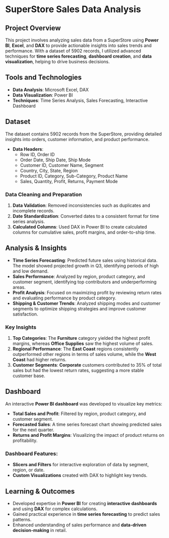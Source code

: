 # SuperStore Sales Data Analysis

## Project Overview
This project involves analyzing sales data from a SuperStore using **Power BI**, **Excel**, and **DAX** to provide actionable insights into sales trends and performance. With a dataset of 5902 records, I utilized advanced techniques for **time series forecasting**, **dashboard creation**, and **data visualization**, helping to drive business decisions.

## Tools and Technologies
- **Data Analysis**: Microsoft Excel, DAX
- **Data Visualization**: Power BI
- **Techniques**: Time Series Analysis, Sales Forecasting, Interactive Dashboard

## Dataset
The dataset contains 5902 records from the SuperStore, providing detailed insights into orders, customer information, and product performance.

- **Data Headers**:
  - Row ID, Order ID
  - Order Date, Ship Date, Ship Mode
  - Customer ID, Customer Name, Segment
  - Country, City, State, Region
  - Product ID, Category, Sub-Category, Product Name
  - Sales, Quantity, Profit, Returns, Payment Mode

### Data Cleaning and Preparation
1. **Data Validation**: Removed inconsistencies such as duplicates and incomplete records.
2. **Date Standardization**: Converted dates to a consistent format for time series analysis.
3. **Calculated Columns**: Used DAX in Power BI to create calculated columns for cumulative sales, profit margins, and order-to-ship time.

## Analysis & Insights
- **Time Series Forecasting**: Predicted future sales using historical data. The model showed projected growth in Q3, identifying periods of high and low demand.
- **Sales Performance**: Analyzed by region, product category, and customer segment, identifying top contributors and underperforming areas.
- **Profit Analysis**: Focused on maximizing profit by reviewing return rates and evaluating performance by product category.
- **Shipping & Customer Trends**: Analyzed shipping modes and customer segments to optimize shipping strategies and improve customer satisfaction.

### Key Insights
1. **Top Categories**: The **Furniture** category yielded the highest profit margins, whereas **Office Supplies** saw the highest volume of sales.
2. **Regional Performance**: The **East Coast** regions consistently outperformed other regions in terms of sales volume, while the **West Coast** had higher returns.
3. **Customer Segments**: **Corporate** customers contributed to 35% of total sales but had the lowest return rates, suggesting a more stable customer base.

## Dashboard
An interactive **Power BI dashboard** was developed to visualize key metrics:
- **Total Sales and Profit**: Filtered by region, product category, and customer segment.
- **Forecasted Sales**: A time series forecast chart showing predicted sales for the next quarter.
- **Returns and Profit Margins**: Visualizing the impact of product returns on profitability.
  
### Dashboard Features:
- **Slicers and Filters** for interactive exploration of data by segment, region, or date.
- **Custom Visualizations** created with DAX to highlight key trends.

## Learning & Outcomes
- Developed expertise in **Power BI** for creating **interactive dashboards** and using **DAX** for complex calculations.
- Gained practical experience in **time series forecasting** to predict sales patterns.
- Enhanced understanding of sales performance and **data-driven decision-making** in retail.

